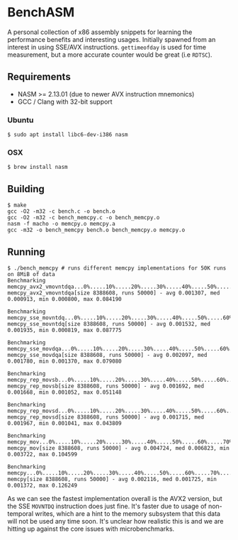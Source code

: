 # BenchASM
A personal collection of x86 assembly snippets for learning the performance benefits and interesting usages.
Initially spawned from an interest in using SSE/AVX instructions. `gettimeofday` is used for time measurement, but a more accurate counter would be great (i.e `RDTSC`).

## Requirements
* NASM >= 2.13.01 (due to newer AVX instruction mnemonics)
* GCC / Clang with 32-bit support

### Ubuntu
`$ sudo apt install libc6-dev-i386 nasm`

### OSX
`$ brew install nasm`

## Building
```
$ make
gcc -O2 -m32 -c bench.c -o bench.o
gcc -O2 -m32 -c bench_memcpy.c -o bench_memcpy.o
nasm -f macho -o memcpy.o memcpy.a
gcc -m32 -o bench_memcpy bench.o bench_memcpy.o memcpy.o
```

## Running
```
$ ./bench_memcpy # runs different memcpy implementations for 50K runs on 8MiB of data
Benchmarking memcpy_avx2_vmovntdqa...0%.....10%.....20%.....30%.....40%.....50%.....60%.....70%.....80%.....90%.....
memcpy_avx2_vmovntdqa[size 8388608, runs 50000] - avg 0.001307, med 0.000913, min 0.000800, max 0.084190

Benchmarking memcpy_sse_movntdq...0%.....10%.....20%.....30%.....40%.....50%.....60%.....70%.....80%.....90%.....
memcpy_sse_movntdq[size 8388608, runs 50000] - avg 0.001532, med 0.001935, min 0.000819, max 0.087775

Benchmarking memcpy_sse_movdqa...0%.....10%.....20%.....30%.....40%.....50%.....60%.....70%.....80%.....90%.....
memcpy_sse_movdqa[size 8388608, runs 50000] - avg 0.002097, med 0.001780, min 0.001370, max 0.079080

Benchmarking memcpy_rep_movsb...0%.....10%.....20%.....30%.....40%.....50%.....60%.....70%.....80%.....90%.....
memcpy_rep_movsb[size 8388608, runs 50000] - avg 0.001692, med 0.001668, min 0.001052, max 0.051148

Benchmarking memcpy_rep_movsd...0%.....10%.....20%.....30%.....40%.....50%.....60%.....70%.....80%.....90%.....
memcpy_rep_movsd[size 8388608, runs 50000] - avg 0.001715, med 0.001967, min 0.001041, max 0.043809

Benchmarking memcpy_mov...0%.....10%.....20%.....30%.....40%.....50%.....60%.....70%.....80%.....90%.....
memcpy_mov[size 8388608, runs 50000] - avg 0.004724, med 0.006823, min 0.003722, max 0.104599

Benchmarking memcpy...0%.....10%.....20%.....30%.....40%.....50%.....60%.....70%.....80%.....90%.....
memcpy[size 8388608, runs 50000] - avg 0.002116, med 0.001725, min 0.001372, max 0.126249
```

As we can see the fastest implementation overall is the AVX2 version, but the SSE `MOVNTDQ` instruction does just fine.
It's faster due to usage of non-temporal writes, which are a hint to the memory subsystem that this data will not be used any time soon.
It's unclear how realistic this is and we are hitting up against the core issues with microbenchmarks.

